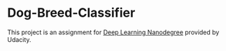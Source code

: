 # Dog-Breed-Classifier
This project is an assignment for [Deep Learning Nanodegree](https://www.udacity.com/course/deep-learning-nanodegree--nd101) provided by Udacity.
